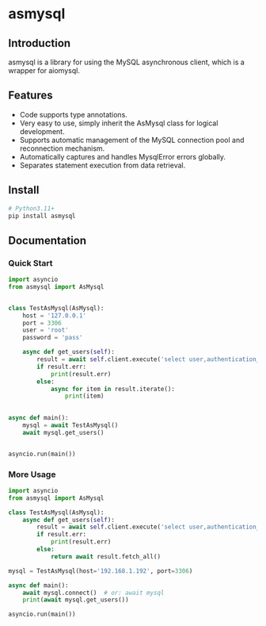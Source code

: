 # asmysql

## Introduction

asmysql is a library for using the MySQL asynchronous client, which is a wrapper for aiomysql.

## Features

* Code supports type annotations.
* Very easy to use, simply inherit the AsMysql class for logical development.
* Supports automatic management of the MySQL connection pool and reconnection mechanism.
* Automatically captures and handles MysqlError errors globally.
* Separates statement execution from data retrieval.

## Install

```sh
# Python3.11+
pip install asmysql
```

## Documentation

### Quick Start

```python
import asyncio
from asmysql import AsMysql


class TestAsMysql(AsMysql):
    host = '127.0.0.1'
    port = 3306
    user = 'root'
    password = 'pass'

    async def get_users(self):
        result = await self.client.execute('select user,authentication_string,host from mysql.user')
        if result.err:
            print(result.err)
        else:
            async for item in result.iterate():
                print(item)

                
async def main():
    mysql = await TestAsMysql()
    await mysql.get_users()


asyncio.run(main())
```

### More Usage

```python
import asyncio
from asmysql import AsMysql

class TestAsMysql(AsMysql):
    async def get_users(self):
        result = await self.client.execute('select user,authentication_string,host from mysql.user')
        if result.err:
            print(result.err)
        else:
            return await result.fetch_all()

mysql = TestAsMysql(host='192.168.1.192', port=3306)

async def main():
    await mysql.connect()  # or: await mysql
    print(await mysql.get_users())

asyncio.run(main())
```